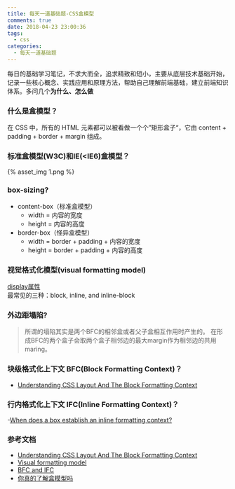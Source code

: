 ```yaml
---
title: 每天一道基础题-CSS盒模型
comments: true
date: 2018-04-23 23:00:36
tags:
  - css
categories:
  - 每天一道基础题
---
```


每日的基础学习笔记，不求大而全，追求精致和短小，主要从底层技术基础开始，记录一些核心概念、实践应用和原理方法，帮助自己理解前端基础，建立前端知识体系。多问几个**为什么、怎么做**
<!-- more -->

### 什么是盒模型？
在 CSS 中，所有的 HTML 元素都可以被看做一个个”矩形盒子“，它由 content + padding + border + margin 组成。

### 标准盒模型(W3C)和IE(\<IE6)盒模型？
{% asset_img 1.png %}

### box-sizing?
- content-box（标准盒模型）
  - width = 内容的宽度
  - height = 内容的高度
- border-box（怪异盒模型）
  - width = border + padding + 内容的宽度
  - height = border + padding + 内容的高度

### 视觉格式化模型(visual formatting model)
[display属性](https://developer.mozilla.org/zh-CN/docs/Web/CSS/display)<br>
最常见的三种：block, inline, and inline-block

### 外边距塌陷?
> 所谓的塌陷其实是两个BFC的相邻盒或者父子盒相互作用时产生的。
> 在形成BFC的两个盒子会取两个盒子相邻边的最大margin作为相邻边的共用maring。

### 块级格式化上下文 BFC(Block Formatting Context)？
- [Understanding CSS Layout And The Block Formatting Context](https://www.smashingmagazine.com/2017/12/understanding-css-layout-block-formatting-context/)

### 行内格式化上下文 IFC(Inline Formatting Context)？
-[When does a box establish an inline formatting context?](https://stackoverflow.com/questions/16936297/when-does-a-box-establish-an-inline-formatting-context)

### 参考文档
- [Understanding CSS Layout And The Block Formatting Context](https://www.smashingmagazine.com/2017/12/understanding-css-layout-block-formatting-context/)
- [Visual formatting model](https://www.w3.org/TR/CSS2/visuren.html)
- [BFC and IFC](https://www.w3.org/TR/CSS21/visuren.html#block-formatting)
- [你真的了解盒模型吗](https://rainey.space/2016/07/02/Ni_Zhen_De_Liao_Jie_He_Mo_Xing_Ma/)
